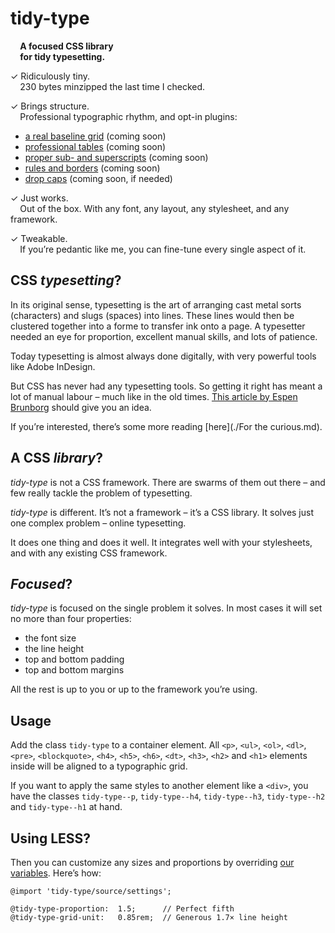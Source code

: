 tidy-type
=========

  **A focused CSS library**  
  **for tidy typesetting.**

✓ Ridiculously tiny.  
  230 bytes minzipped the last time I checked.

✓ Brings structure.  
  Professional typographic rhythm, and opt-in plugins:

* [a real baseline grid][] (coming soon)
* [professional tables][] (coming soon)
* [proper sub- and superscripts][] (coming soon)
* [rules and borders][] (coming soon)
* [drop caps][] (coming soon, if needed)

✓ Just works.  
  Out of the box. With any font, any layout, any stylesheet, and any framework.

✓ Tweakable.  
  If you’re pedantic like me, you can fine-tune every single aspect of it.

[a real baseline grid]:          https://github.com/tomekwi/tidy-type/issues/3
[professional tables]:           https://github.com/tomekwi/tidy-type/issues/4
[proper sub- and superscripts]:  https://github.com/tomekwi/tidy-type/issues/7
[rules and borders]:             https://github.com/tomekwi/tidy-type/issues/6
[drop caps]:                     https://github.com/tomekwi/tidy-type/issues/5




CSS *typesetting*?
------------------

In its original sense, typesetting is the art of arranging cast metal sorts (characters) and slugs (spaces) into lines. These lines would then be clustered together into a forme to transfer ink onto a page. A typesetter needed an eye for proportion, excellent manual skills, and lots of patience.

Today typesetting is almost always done digitally, with very powerful tools like Adobe InDesign.

But CSS has never had any typesetting tools. So getting it right has meant a lot of manual labour – much like in the old times. [This article by Espen Brunborg][1] should give you an idea.

If you’re interested, there’s some more reading [here](./For the curious.md).

[1]: http://www.smashingmagazine.com/2012/12/17/css-baseline-the-good-the-bad-and-the-ugly/  "CSS Baseline: The Good, The Bad And The Ugly"




A CSS *library*?
----------------

*tidy-type* is not a CSS framework. There are swarms of them out there – and few really tackle the problem of typesetting.

*tidy-type* is different. It’s not a framework – it’s a CSS library. It solves just one complex problem – online typesetting.

It does one thing and does it well. It integrates well with your stylesheets, and with any existing CSS framework.




*Focused*?
--------

*tidy-type* is focused on the single problem it solves. In most cases it will set no more than four properties:

* the font size
* the line height
* top and bottom padding
* top and bottom margins

All the rest is up to you or up to the framework you’re using.




Usage
-----

Add the class `tidy-type` to a container element. All `<p>`, `<ul>`, `<ol>`, `<dl>`, `<pre>`, `<blockquote>`, `<h4>`, `<h5>`, `<h6>`, `<dt>`, `<h3>`, `<h2>` and `<h1>` elements inside will be aligned to a typographic grid.

If you want to apply the same styles to another element like a `<div>`, you have the classes `tidy-type--p`, `tidy-type--h4`, `tidy-type--h3`, `tidy-type--h2` and `tidy-type--h1` at hand.




Using LESS?
-----------

Then you can customize any sizes and proportions by overriding [our variables][]. Here’s how:

```less
@import 'tidy-type/source/settings';

@tidy-type-proportion:  1.5;      // Perfect fifth
@tidy-type-grid-unit:   0.85rem;  // Generous 1.7× line height
```

[our variables]:  ./source/settings.less
